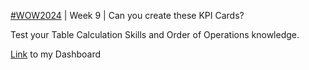 [#WOW2024](https://workout-wednesday.com/2024w9tab/) | Week 9 | Can you create these KPI Cards?


Test your Table Calculation Skills and Order of Operations knowledge.


[Link](https://public.tableau.com/app/profile/amira.salama/viz/WOWW09CanyoucreatetheseKPICards/WOW2024W09) to my Dashboard
